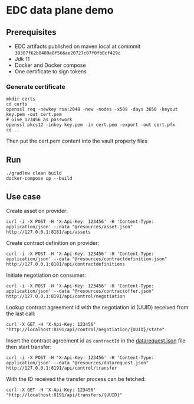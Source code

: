 # EDC data plane demo

## Prerequisites
- EDC artifacts published on maven local at commmit `39387f62b8489a8f566ae20727c07f0fb8cf429c`
- Jdk 11
- Docker and Docker compose
- One certificate to sign tokens

### Generate certificate

```
mkdir certs
cd certs
openssl req -newkey rsa:2048 -new -nodes -x509 -days 3650 -keyout key.pem -out cert.pem
# Give 123456 as passwork
openssl pkcs12 -inkey key.pem -in cert.pem -export -out cert.pfx
cd ..
```
Then put the cert.pem content into the vault property files

## Run
```
./gradlew clean build
docker-compose up --build
```

## Use case

Create asset on provider:
```
curl -i -X POST -H 'X-Api-Key: 123456' -H 'Content-Type: application/json' --data "@resources/asset.json" http://127.0.0.1:8181/api/assets
```

Create contract definition on provider:
```
curl -i -X POST -H 'X-Api-Key: 123456' -H 'Content-Type: application/json' --data "@resources/contractdefinition.json" http://127.0.0.1:8181/api/contractdefinitions
```

Initiate negotiation on consumer:
```
curl -i -X POST -H 'X-Api-Key: 123456' -H 'Content-Type: application/json' --data "@resources/contractoffer.json" http://127.0.0.1:8191/api/control/negotiation
```

Lookup contract agreement id with the negotiation id (UUID) received from the last call:
```
curl -X GET -H 'X-Api-Key: 123456' "http://localhost:8191/api/control/negotiation/{UUID}/state"
```

Insert the contract agreement id as `contractId` in the [datarequest.json](resources/datarequest.json) file then start transfer:
```
curl -i -X POST -H 'X-Api-Key: 123456' -H 'Content-Type: application/json' --data "@resources/datarequest.json" http://127.0.0.1:8191/api/control/transfer
```

With the ID received the transfer process can be fetched:
```
curl -X GET -H 'X-Api-Key: 123456' "http://localhost:8191/api/transfers/{UUID}"   
```